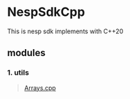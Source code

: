 # NespSdkCpp

This is nesp sdk implements with C++20 



## modules

### 1. utils
> [Arrays.cpp](./utils/Arrays.cpp)



